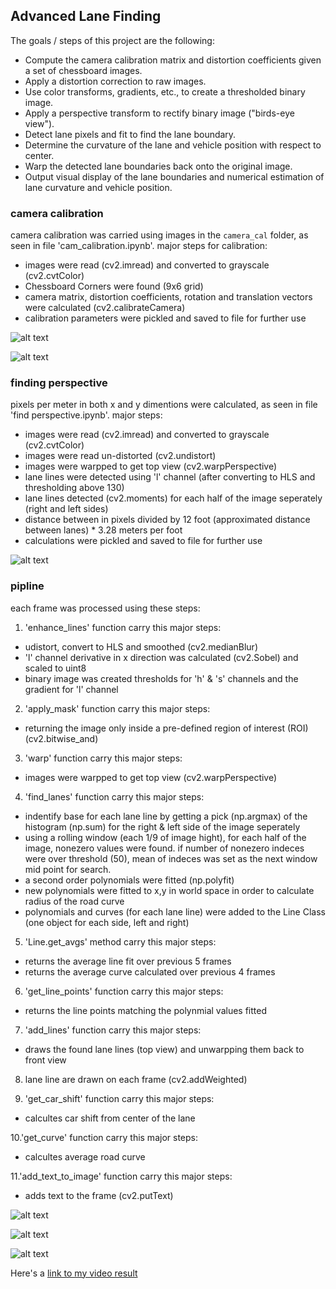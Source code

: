 ## Advanced Lane Finding

The goals / steps of this project are the following:

* Compute the camera calibration matrix and distortion coefficients given a set of chessboard images.
* Apply a distortion correction to raw images.
* Use color transforms, gradients, etc., to create a thresholded binary image.
* Apply a perspective transform to rectify binary image ("birds-eye view").
* Detect lane pixels and fit to find the lane boundary.
* Determine the curvature of the lane and vehicle position with respect to center.
* Warp the detected lane boundaries back onto the original image.
* Output visual display of the lane boundaries and numerical estimation of lane curvature and vehicle position.

[//]: # (Image References)

[image1]: ./figures/undist.png "correcting for distortions" 
[image2]: ./figures/undist_and_warpped.png "undistortion and warpping"
[image3]: ./figures/perspective.png "perpective"
[image4]: ./figures/pipeline1.png "pipeline 1"
[image5]: ./figures/pipeline2.png "pipeline 2"
[image6]: ./figures/final.png "final result"


### camera calibration
camera calibration was carried using images in the `camera_cal` folder, as seen in file 'cam_calibration.ipynb'.
major steps for calibration:
- images were read (cv2.imread) and converted to grayscale (cv2.cvtColor)
- Chessboard Corners were found (9x6 grid)
- camera matrix, distortion coefficients, rotation and translation vectors were calculated (cv2.calibrateCamera)
- calibration parameters were pickled and saved to file for further use

![alt text][image1]

![alt text][image2]


### finding perspective
pixels per meter in both x and y dimentions were calculated, as seen in file 'find perspective.ipynb'.
major steps:
- images were read (cv2.imread) and converted to grayscale (cv2.cvtColor)
- images were read un-distorted (cv2.undistort)
- images were warpped to get top view (cv2.warpPerspective)
- lane lines were detected using 'l' channel (after converting to HLS and thresholding above 130)
- lane lines detected (cv2.moments) for each half of the image seperately (right and left sides)
- distance between in pixels divided by 12 foot (approximated distance between lanes) * 3.28 meters per foot
- calculations were pickled and saved to file for further use

![alt text][image3]

### pipline
each frame was processed using these steps:

1. 'enhance_lines' function carry this major steps:
  - udistort, convert to HLS and smoothed (cv2.medianBlur)
  - 'l' channel derivative in x direction was calculated (cv2.Sobel) and scaled to uint8
  - binary image was created thresholds for 'h' & 's' channels and the gradient for 'l' channel

2. 'apply_mask' function carry this major steps:
  - returning the image only inside a pre-defined region of interest (ROI) (cv2.bitwise_and)

3. 'warp' function carry this major steps:
  - images were warpped to get top view (cv2.warpPerspective)

4. 'find_lanes' function carry this major steps:
  - indentify base for each lane line by getting a pick (np.argmax) of the histogram (np.sum) for the right & left side of the     image seperately
  - using a rolling window (each 1/9 of image hight), for each half of the image, nonezero values were found. if number of         nonezero indeces were over threshold (50), mean of indeces was set as the next window mid point for search.
  - a second order polynomials were fitted (np.polyfit)
  - new polynomials were fitted to x,y in world space in order to calculate radius of the road curve
  - polynomials and curves (for each lane line) were added to the Line Class (one object for each side, left and right)

5. 'Line.get_avgs' method carry this major steps:
  - returns the average line fit over previous 5 frames
  - returns the average curve calculated over previous 4 frames
  
6. 'get_line_points' function carry this major steps:
  - returns the line points matching the polynmial values fitted
  
7. 'add_lines' function carry this major steps:
  - draws the found lane lines (top view) and unwarpping them back to front view 
  
8. lane line are drawn on each frame (cv2.addWeighted)
  
9. 'get_car_shift' function carry this major steps:
  - calcultes car shift from center of the lane
  
10.'get_curve' function carry this major steps:
  - calcultes average road curve

11.'add_text_to_image' function carry this major steps:
  - adds text to the frame (cv2.putText)


![alt text][image4]

![alt text][image5]

![alt text][image6]


Here's a [link to my video result](./project_video.mp4) 
